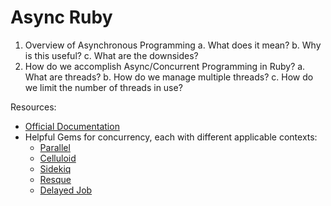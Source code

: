 # Async Ruby

1. Overview of Asynchronous Programming
    a. What does it mean?
    b. Why is this useful?
    c. What are the downsides?
2. How do we accomplish Async/Concurrent Programming in Ruby?
    a. What are threads?
    b. How do we manage multiple threads?
    c. How do we limit the number of threads in use?

Resources:
* [Official Documentation](https://ruby-doc.org/core-2.5.0/Thread.html)
* Helpful Gems for concurrency, each with different applicable contexts:
  * [Parallel](https://github.com/grosser/parallel)
  * [Celluloid](https://github.com/celluloid/celluloid)
  * [Sidekiq](https://github.com/mperham/sidekiq/)
  * [Resque](https://github.com/resque/resque)
  * [Delayed Job](https://github.com/collectiveidea/delayed_job)
        

